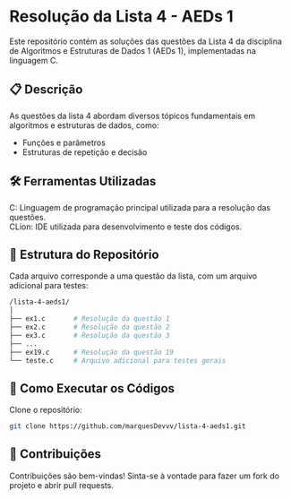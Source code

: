 # Resolução da Lista 4 - AEDs 1
Este repositório contém as soluções das questões da Lista 4 da disciplina de Algoritmos e Estruturas de Dados 1 (AEDs 1), implementadas na linguagem C.

## 📋 Descrição
As questões da lista 4 abordam diversos tópicos fundamentais em algoritmos e estruturas de dados, como:

- Funções e parâmetros
- Estruturas de repetição e decisão
## 🛠️ Ferramentas Utilizadas
C: Linguagem de programação principal utilizada para a resolução das questões. <br>
CLion: IDE utilizada para desenvolvimento e teste dos códigos.
## 📁 Estrutura do Repositório
Cada arquivo corresponde a uma questão da lista, com um arquivo adicional para testes:
````bash
/lista-4-aeds1/
│
├── ex1.c       # Resolução da questão 1
├── ex2.c       # Resolução da questão 2
├── ex3.c       # Resolução da questão 3
├── ...
├── ex19.c      # Resolução da questão 19
└── teste.c     # Arquivo adicional para testes gerais
````
## 🚀 Como Executar os Códigos
Clone o repositório:
```bash
git clone https://github.com/marquesDevvv/lista-4-aeds1.git
```
## 🤝 Contribuições
Contribuições são bem-vindas! Sinta-se à vontade para fazer um fork do projeto e abrir pull requests.
